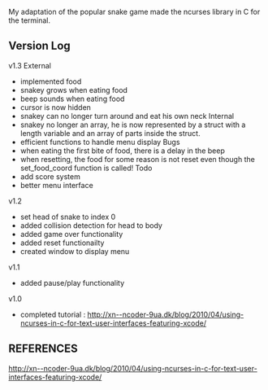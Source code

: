 My adaptation of the popular snake game made the ncurses library in C for the terminal.


Version Log
-----------
v1.3
External
- implemented food
- snakey grows when eating food
- beep sounds when eating food
- cursor is now hidden
- snakey can no longer turn around and eat his own neck
Internal
- snakey no longer an array, he is now represented by a struct with a length variable and an array of parts inside the struct.
- efficient functions to handle menu display
Bugs
- when eating the first bite of food, there is a delay in the beep
- when resetting, the food for some reason is not reset even though the set_food_coord function is called!
Todo
- add score system
- better menu interface

v1.2
- set head of snake to index 0
- added collision detection for head to body
- added game over functionality
- added reset functionailty
- created window to display menu

v1.1
- added pause/play functionality

v1.0
- completed tutorial : http://xn--ncoder-9ua.dk/blog/2010/04/using-ncurses-in-c-for-text-user-interfaces-featuring-xcode/


REFERENCES
----------
http://xn--ncoder-9ua.dk/blog/2010/04/using-ncurses-in-c-for-text-user-interfaces-featuring-xcode/

